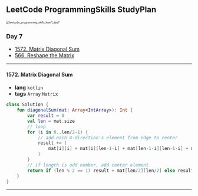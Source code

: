 ## LeetCode ProgrammingSkills StudyPlan

<img src="../../assets/leetcode_program_lv1_da7.png" alt="leetcode_programming_skills_level1_day7" style="zoom:50%;" />

### Day 7

- [1572. Matrix Diagonal Sum](https://leetcode.com/problems/matrix-diagonal-sum/?envType=study-plan&id=programming-skills-i)
- [566. Reshape the Matrix](https://leetcode.com/problems/reshape-the-matrix/?envType=study-plan&id=programming-skills-i)

---

#### 1572. Matrix Diagonal Sum

- **lang**  `kotlin` 
- **tags**  `Array` `Matrix`

```kotlin
class Solution {
    fun diagonalSum(mat: Array<IntArray>): Int {
        var result = 0
        val len = mat.size
        // loop
        for (i in 0..len/2-1) {
            // add each 4-direction's element from edge to center
            result += (
                mat[i][i] + mat[i][len-1-i] + mat[len-1-i][len-1-i] + mat[len-1-i][i]
            )
        }
        // if length is odd number, add center element
        return if (len % 2 == 1) result + mat[len/2][len/2] else result
    }
}
```

---

